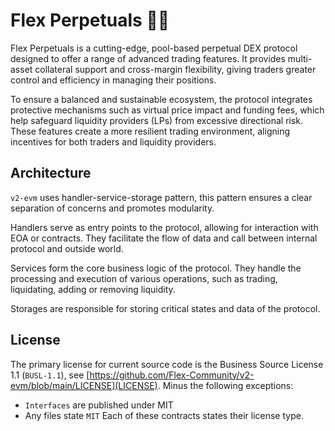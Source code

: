 # Flex Perpetuals 🐉🔥
Flex Perpetuals is a cutting-edge, pool-based perpetual DEX protocol designed to offer a range of advanced trading features. It provides multi-asset collateral support and cross-margin flexibility, giving traders greater control and efficiency in managing their positions.

To ensure a balanced and sustainable ecosystem, the protocol integrates protective mechanisms such as virtual price impact and funding fees, which help safeguard liquidity providers (LPs) from excessive directional risk. These features create a more resilient trading environment, aligning incentives for both traders and liquidity providers.

## Architecture
`v2-evm` uses handler-service-storage pattern, this pattern ensures a clear separation of concerns and promotes modularity.

Handlers serve as entry points to the protocol, allowing for interaction with EOA or contracts. They facilitate the flow of data and call between internal protocol and outside world.

Services form the core business logic of the protocol. They handle the processing and execution of various operations, such as trading, liquidating, adding or removing liquidity.

Storages are responsible for storing critical states and data of the protocol.

## License
The primary license for current source code is the Business Source License 1.1 (`BUSL-1.1`), see [https://github.com/Flex-Community/v2-evm/blob/main/LICENSE](LICENSE). Minus the following exceptions:
- `Interfaces` are published under MIT
- Any files state `MIT`
Each of these contracts states their license type.
